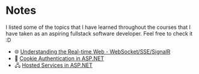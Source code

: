 # Notes
I listed some of the topics that I have learned throughout the courses that I have taken as an aspiring fullstack software developer. Feel free to check it :D

- 🌐 [Understanding the Real-time Web - WebSocket/SSE/SignalR](SignalR.md)
- 🍪 [Cookie Authentication in ASP.NET](AspNetCookieAuth.md)
- 🖧  [Hosted Services in ASP.NET](HostedServicesASP.md)

